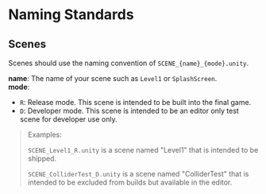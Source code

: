 # Naming Standards

## Scenes
Scenes should use the naming convention of `SCENE_{name}_{mode}.unity`.

**name**: The name of your scene such as `Level1` or `SplashScreen`.  
**mode**:
- `R`: Release mode. This scene is intended to be built into the final game.
- `D`: Developer mode. This scene is intended to be an editor only test scene for developer use only.

> Examples:
>
> `SCENE_Level1_R.unity` is a scene named "Level1" that is intended to be shipped.
>
> `SCENE_ColliderTest_D.unity` is a scene named "ColliderTest" that is intended to be excluded from builds but available in the editor.